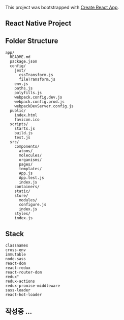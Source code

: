 This project was bootstrapped with [Create React App](https://github.com/facebookincubator/create-react-app).

## React Native Project

## Folder Structure

```
app/
  README.md
  package.json
  config/
    jest/
      cssTransform.js
      fileTransform.js
    env.js
    paths.js
    polyfills.js
    webpack.config.dev.js
    webpack.config.prod.js
    webpackDevServer.config.js
  public/
    index.html
    favicon.ico
  scripts/
    starts.js
    build.js
    test.js
  src/
    components/
      atoms/
      molecules/
      organisms/
      pages/
      templates/
      App.js
      App.test.js
      index.js
    containers/
    static/
    store/
      modules/
      configure.js
      index.js
    styles/
    index.js
```
##  Stack

```
classnames
cross-env
immutable
node-sass
react-dom
react-redux
react-router-dom
redux"
redux-actions
redux-promise-middleware
sass-loader
react-hot-loader
```

##  작성중 ...
